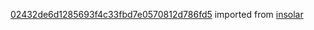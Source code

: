 [02432de6d1285693f4c33fbd7e0570812d786fd5](https://github.com/insolar/insolar/commit/02432de6d1285693f4c33fbd7e0570812d786fd5) imported from [insolar](https://github.com/insolar/insolar)
